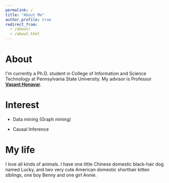 ```yaml
---
permalink: /
title: "About Me"
author_profile: true
redirect_from: 
  - /about/
  - /about.html
---
```


# About

I'm currently a Ph.D. student in College of Information and Science Technology at Pennsylvania State University. My advisor is Professor [**Vasant Honavar**](http://faculty.ist.psu.edu/vhonavar/).

# Interest

- Data mining (Graph mining)

- Causal Inference

# My life

I love all kinds of animals. I have one little Chinese domestic black-hair dog named Lucky, and two very cute American domestic shorthair kitten siblings, one boy Benny and one girl Annie.
